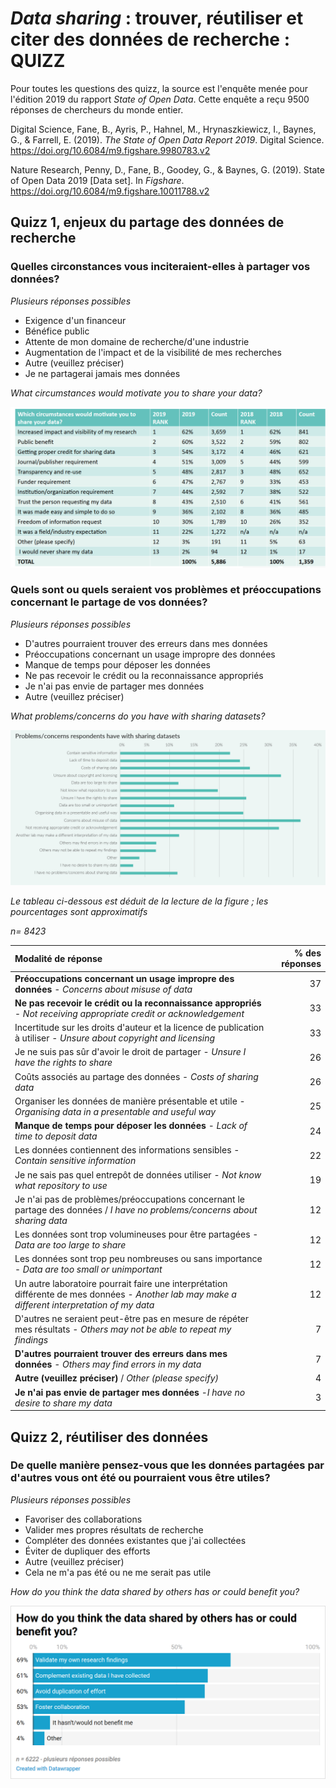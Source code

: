 # _Data sharing_ : trouver, réutiliser et citer des données de recherche : QUIZZ

Pour toutes les questions des quizz, la source est l'enquête menée pour l'édition 2019 du rapport _State of Open Data_. Cette enquête a reçu 9500 réponses de chercheurs du monde entier.

Digital Science, Fane, B., Ayris, P., Hahnel, M., Hrynaszkiewicz, I., Baynes, G., & Farrell, E. (2019). _The State of Open Data Report 2019_. Digital Science. https://doi.org/10.6084/m9.figshare.9980783.v2

Nature Research, Penny, D., Fane, B., Goodey, G., & Baynes, G. (2019). State of Open Data 2019 [Data set]. In _Figshare_. https://doi.org/10.6084/m9.figshare.10011788.v2

## Quizz 1, enjeux du partage des données de recherche

### Quelles circonstances vous inciteraient-elles à partager vos données?

_Plusieurs réponses possibles_

* Exigence d'un financeur
* Bénéfice public
* Attente de mon domaine de recherche/d'une industrie
* Augmentation de l'impact et de la visibilité de mes recherches
* Autre (veuillez préciser)
* Je ne partagerai jamais mes données

_What circumstances would motivate you to share your data?_

![state_open_data_sharing_motivations](img/state_open_data_sharing_motivations.png)

### Quels sont ou quels seraient vos problèmes et préoccupations concernant le partage de vos données?

_Plusieurs réponses possibles_

* D'autres pourraient trouver des erreurs dans mes données
* Préoccupations concernant un usage impropre des données
* Manque de temps pour déposer les données
* Ne pas recevoir le crédit ou la reconnaissance appropriés
* Je n'ai pas envie de partager mes données
* Autre (veuillez préciser)

_What problems/concerns do you have with sharing datasets?_

![state_open_data_sharing_concerns.png](img/state_open_data_sharing_concerns.png)

_Le tableau ci-dessous est déduit de la lecture de la figure ; les pourcentages sont approximatifs_

_n= 8423_

| Modalité de réponse| % des réponses |
|:-- | --:|
| **Préoccupations concernant un usage impropre des données** - _Concerns about misuse of data_ | 37|
|  **Ne pas recevoir le crédit ou la reconnaissance appropriés** - _Not receiving appropriate credit or acknowledgement_ | 33|
| Incertitude sur les droits d'auteur et la licence de publication à utiliser -  _Unsure about copyright and licensing_ | 33|
| Je ne suis pas sûr d'avoir le droit de partager - _Unsure I have the rights to share_ | 26|
| Coûts associés au partage des données - _Costs of sharing data_  | 26|
| Organiser les données de manière présentable et utile - _Organising data in a presentable and useful way_ | 25|
| **Manque de temps pour déposer les données** - _Lack of time to deposit data_ | 24|
| Les données contiennent des informations sensibles - _Contain sensitive information_ | 22 |
| Je ne sais pas quel entrepôt de données utiliser - _Not know what repository to use_ | 19|
| Je n'ai pas de problèmes/préoccupations concernant le partage des données / _I have no problems/concerns about sharing data_ | 12 |
| Les données sont trop volumineuses pour être partagées - _Data are too large to share_ | 12|
| Les données sont trop peu nombreuses ou sans importance - _Data are too small or unimportant_ | 12|
| Un autre laboratoire pourrait faire une interprétation différente de mes données - _Another lab may make a different interpretation of my data_ | 12|
| D'autres ne seraient peut-être pas en mesure de répéter mes résultats - _Others may not be able to repeat my findings_ | 7|
| **D'autres pourraient trouver des erreurs dans mes données** - _Others may find errors in my data_ | 7|
| **Autre (veuillez préciser)** / _Other (please specify)_ | 4|
| **Je n'ai pas envie de partager mes données** -_I have no desire to share my data_ | 3|


## Quizz 2, réutiliser des données

### De quelle manière pensez-vous que les données partagées par d'autres vous ont été ou pourraient vous être utiles?

_Plusieurs réponses possibles_

* Favoriser des collaborations
* Valider mes propres résultats de recherche
* Compléter des données existantes que j'ai collectées
* Éviter de dupliquer des efforts
* Autre (veuillez préciser)
* Cela ne m'a pas été ou ne me serait pas utile

_How do you think the data shared by others has or could benefit you?_

![state_open_data_sharing_benefit](img/state_open_data_sharing_benefit.png)
